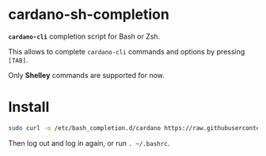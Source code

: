 # cardano-sh-completion
**`cardano-cli`** completion script for Bash or Zsh.

This allows to complete `cardano-cli` commands and options by pressing `[TAB]`.

Only **Shelley** commands are supported for now.


# Install
```bash
sudo curl -o /etc/bash_completion.d/cardano https://raw.githubusercontent.com/smaug-group/cardano-sh-completion/master/cardano-completion.sh
```
Then log out and log in again, or run `. ~/.bashrc`.
